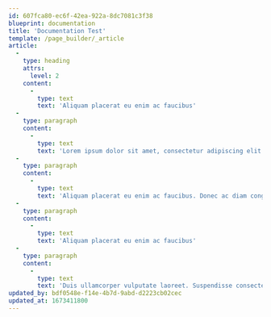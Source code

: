 ```yaml
---
id: 607fca80-ec6f-42ea-922a-8dc7081c3f38
blueprint: documentation
title: 'Documentation Test'
template: /page_builder/_article
article:
  -
    type: heading
    attrs:
      level: 2
    content:
      -
        type: text
        text: 'Aliquam placerat eu enim ac faucibus'
  -
    type: paragraph
    content:
      -
        type: text
        text: 'Lorem ipsum dolor sit amet, consectetur adipiscing elit. Morbi vulputate ultricies augue in molestie. Aliquam rhoncus ultrices euismod. Morbi auctor scelerisque lacus, nec vehicula eros tempus at. Vestibulum scelerisque finibus leo ac aliquam. Fusce maximus non metus ac facilisis. Sed id nunc a ante interdum efficitur.'
  -
    type: paragraph
    content:
      -
        type: text
        text: 'Aliquam placerat eu enim ac faucibus. Donec ac diam congue, lobortis magna nec, fermentum arcu. Ut ornare enim at elit molestie congue. Nullam commodo bibendum accumsan. Morbi luctus mauris ac fringilla scelerisque. Proin elit sem, tempus consequat lectus nec, volutpat hendrerit ligula. Phasellus molestie blandit erat, vitae ullamcorper ante viverra et.'
  -
    type: paragraph
    content:
      -
        type: text
        text: 'Aliquam placerat eu enim ac faucibus'
  -
    type: paragraph
    content:
      -
        type: text
        text: 'Duis ullamcorper vulputate laoreet. Suspendisse consectetur, nisi nec aliquet euismod, ligula quam fermentum ipsum, quis vulputate massa leo blandit ex. Ut tempor vulputate mauris, quis sollicitudin nibh tincidunt vitae.'
updated_by: bdf0548e-f14e-4b7d-9abd-d2223cb02cec
updated_at: 1673411800
---
```

